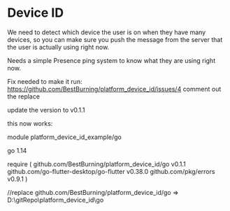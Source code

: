 # Device ID

We need to detect which device the user is on when they have many devices, so you can make sure you push the message from the server that the user is actually using right now.

Needs a simple Presence ping system to know what they are using right now.

Fix needed to make it run:
https://github.com/BestBurning/platform_device_id/issues/4
comment out the replace

update the version to v0.1.1

this now works:

module platform_device_id_example/go

go 1.14

require (
	github.com/BestBurning/platform_device_id/go v0.1.1
	github.com/go-flutter-desktop/go-flutter v0.38.0
	github.com/pkg/errors v0.9.1
)

//replace github.com/BestBurning/platform_device_id/go => D:\gitRepo\platform_device_id\go